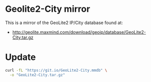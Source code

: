 # Geolite2-City mirror

This is a mirror of the GeoLite2 IP/City database found at:

* http://geolite.maxmind.com/download/geoip/database/GeoLite2-City.tar.gz

# Update

```bash
curl -fL "https://git.io/GeoLite2-City.mmdb" \
  -o "GeoLite2-City.tar.gz"
```

